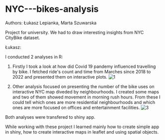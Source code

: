 # NYC---bikes-analysis

Authors: Łukasz Lepianka, Marta Szuwarska

Project for university. We had to draw interesting insights from
NYC CityBike dataset.

Łukasz:

I conducted 2 analyses in R:
1. Firstly I took a look at
how did Covid 19 pandemy influenced
travelling by bike. I fetched ride's count and time
from Marches since 2018 to 2022 and presented
them on interactive plots.
![1](https://user-images.githubusercontent.com/76851989/221318659-59a43ba2-c530-4627-b1e7-ec5ccebb3db7.png)


2. Other analysis focused on presenting the
number of the bike uses on interactive NYC map
diveded by neighbourhoods.
I created some maps and two of them showed movement
in morning rush hours. From these I could tell which
ones are more residential neighbourhoods and which
ones are more focused on offices and entertainment facilities.
![3](https://user-images.githubusercontent.com/76851989/221318698-39c5890b-71d5-4d2b-8edb-b05ae5aeefba.png)

Both analyses were transfered to shiny app.

While working with these project I learned mainly how to create
simple app in shiny, how to create interactive maps in leaflet
and using spatial objects.

